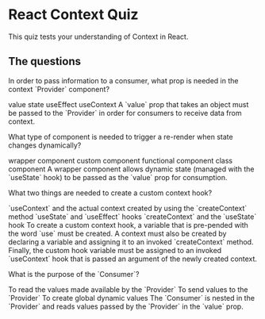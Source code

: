 # React Context Quiz

This quiz tests your understanding of Context in React.

## The questions

<quiz>
  <question>
  <p>In order to pass information to a consumer, what prop is needed in the context `Provider` component?</p>
    <answer correct>value</answer>
    <answer>state</answer>
    <answer>useEffect</answer>
    <answer>useContext</answer>
    <explanation>A `value` prop that takes an object must be passed to the `Provider` in order for consumers to receive data from context.</explanation>
</quiz>
<quiz>
  <question>
  <p>What type of component is needed to trigger a re-render when state changes dynamically?</p>
    <answer correct>wrapper component</answer>
    <answer>custom component</answer>
    <answer>functional component</answer>
    <answer>class component</answer>
    <explanation>A wrapper component allows dynamic state (managed with the `useState` hook) to be passed as the `value` prop for consumption.</explanation>
  </question>
</quiz>
<quiz>
  <question>
    <p>What two things are needed to create a custom context hook?</p>
    <answer correct>`useContext` and the actual context created by using the `createContext` method</answer>
    <answer>`useState` and `useEffect` hooks</answer>
    <answer>`createContext` and the `useState` hook</answer>
    <explanation>To create a custom context hook, a variable that is pre-pended with the word `use` must be created. A context must also be created by declaring a variable and assigning it to an invoked `createContext` method. Finally, the custom hook variable must be assigned to an invoked `useContext` hook that is passed an argument of the newly created context.</explanation>
  </question>
</quiz>
<quiz>
  <question>
    <p>What is the purpose of the `Consumer`?</p>
    <answer correct>To read the values made available by the `Provider`</answer>
    <answer>To send values to the `Provider`</answer>
    <answer>To create global dynamic values</answer>
    <explanation>The `Consumer` is nested in the `Provider` and reads values passed by the `Provider` in the `value` prop.</explanation>
  </question>
</quiz>
